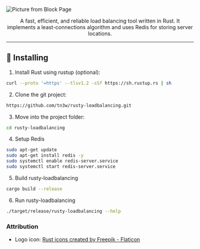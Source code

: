 <picture align="center">
  <source media="(prefers-color-scheme: dark)" srcset="https://github.com/tn3w/rusty-loadbalancing/releases/download/logo/rusty-logo-dark.png">
  <source media="(prefers-color-scheme: light)" srcset="https://github.com/tn3w/rusty-loadbalancing/releases/download/logo/rusty-logo-light.png">
  <img alt="Picture from Block Page" src="https://github.com/tn3w/rusty-loadbalancing/releases/download/logo/rusty-logo-light.png">
</picture>
<p align="center">A fast, efficient, and reliable load balancing tool written in Rust. It implements a least-connections algorithm and uses Redis for storing server locations.</p>

---

## 🚀 Installing
1. Install Rust using rustup (optional): 
```bash
curl --proto '=https' --tlsv1.2 -sSf https://sh.rustup.rs | sh
```

2. Clone the git project:
```bash
https://github.com/tn3w/rusty-loadbalancing.git
```

3. Move into the project folder:
```bash
cd rusty-loadbalancing
```

4. Setup Redis
```bash
sudo apt-get update
sudo apt-get install redis -y
sudo systemctl enable redis-server.service
sudo systemctl start redis-server.service
```

5. Build rusty-loadbalancing
```bash
cargo build --release
```

6. Run rusty-loadbalancing
```bash
./target/release/rusty-loadbalancing --help
```

### Attribution
- Logo icon: [Rust icons created by Freepik - Flaticon](https://www.flaticon.com/free-icons/rust)
